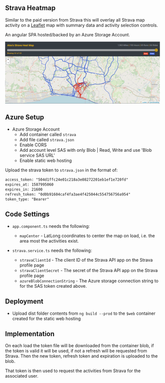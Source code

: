 ## Strava Heatmap

Similar to the paid version from Strava this will overlay all Strava map activity on a [Leaflet](https://leafletjs.com/) map with summary data and activity selection controls.

An angular SPA hosted/backed by an Azure Storage Account.

![site image](screenshots/site.png)

## Azure Setup

- Azure Storage Account
  - Add container called `strava`
  - Add file called `strava.json`
  - Enable CORS
  - Add account level SAS with only Blob | Read, Write and use 'Blob service SAS URL'
  - Enable static web hosting

Upload the strava token to `strava.json` in the format of:

```
access_token: "504d1ffc24e01c218a3e08272201eb1ef1e720fd"
expires_at: 1587995060
expires_in: 21600
refresh_token: "0d0b91604caf4fa3ae4f425044c554756756a954"
token_type: "Bearer"
```

## Code Settings

- `app.component.ts` needs the following:

  - `mapCenter` - LatLong coordinates to center the map on load, i.e. the area most the activities exist.

- `strava.service.ts` needs the following:
  - `stravaClientId` - The client ID of the Strava API app on the Strava profile page
  - `stravaClientSecret` - The secret of the Strava API app on the Strava profile page
  - `azureBlobConnectionString` - The Azure storage connection string to for the SAS token created above.

## Deployment

- Upload dist folder contents from `ng build --prod` to the `$web` container created for the static web hosting

## Implementation

On each load the token file will be downloaded from the container blob, if the token is valid it will be used, if not a refresh will be requested from Strava. Then the new token, refresh token and expiration is uploaded to the blob.

That token is then used to request the activities from Strava for the associated user.
